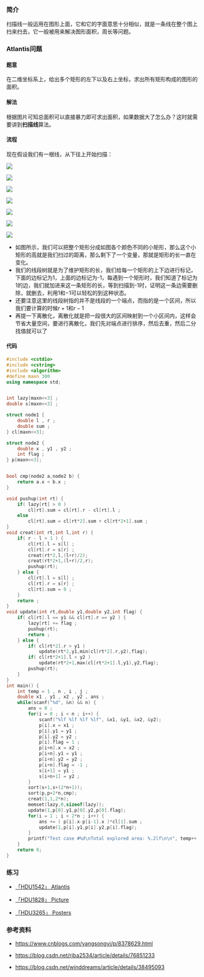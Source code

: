 ### 简介

扫描线一般运用在图形上面，它和它的字面意思十分相似，就是一条线在整个图上扫来扫去，它一般被用来解决图形面积，周长等问题。

### Atlantis问题

#### 题意

在二维坐标系上，给出多个矩形的左下以及右上坐标，求出所有矩形构成的图形的面积。

#### 解法

根据图片可知总面积可以直接暴力即可求出面积，如果数据大了怎么办？这时就需要讲到**扫描线**算法。

#### 流程

现在假设我们有一根线，从下往上开始扫描：

![](./images/scanning-1.bmp)

![](./images/scanning-2.bmp)

![](./images/scanning-3.bmp)

![](./images/scanning-4.bmp)

![](./images/scanning-5.bmp)

![](./images/scanning-6.bmp)

![](./images/scanning-7.bmp)



- 如图所示，我们可以把整个矩形分成如图各个颜色不同的小矩形，那么这个小矩形的高就是我们扫过的距离，那么剩下了一个变量，那就是矩形的长一直在变化。
- 我们的线段树就是为了维护矩形的长，我们给每一个矩形的上下边进行标记，下面的边标记为1，上面的边标记为-1，每遇到一个矩形时，我们知道了标记为$1$的边，我们就加进来这一条矩形的长，等到扫描到-1时，证明这一条边需要删除，就删去，利用$1$和$-1$可以轻松的到这种状态。
- 还要注意这里的线段树指的并不是线段的一个端点，而指的是一个区间，所以我们要计算的时候$r+1$和$r-1$
- 再提一下离散化，离散化就是把一段很大的区间映射到一个小区间内，这样会节省大量空间，要进行离散化，我们先对端点进行排序，然后去重，然后二分找值就可以了

#### 代码

```cpp
#include <cstdio>
#include <cstring>
#include <algorithm>
#define maxn 300
using namespace std;


int lazy[maxn<<3] ;
double s[maxn<<3] ;

struct node1 {
	double l , r ;
	double sum ;
} cl[maxn<<3];

struct node2 {
	double x , y1 , y2 ;
	int flag ;
} p[maxn<<3];


bool cmp(node2 a,node2 b) {
	return a.x < b.x ;
}

void pushup(int rt) {
	if( lazy[rt] > 0 ) 
		cl[rt].sum = cl[rt].r - cl[rt].l ;
	else 
		cl[rt].sum = cl[rt*2].sum + cl[rt*2+1].sum ;
}
void creat(int rt,int l,int r) {
	if( r - l > 1 ) {
		cl[rt].l = s[l] ;
		cl[rt].r = s[r] ;
		creat(rt*2,l,(l+r)/2);
		creat(rt*2+1,(l+r)/2,r);
		pushup(rt);
	} else {
		cl[rt].l = s[l] ;
		cl[rt].r = s[r] ;
		cl[rt].sum = 0 ;
	}
	return ;
}
void update(int rt,double y1,double y2,int flag) {
	if( cl[rt].l == y1 && cl[rt].r == y2 ) {
		lazy[rt] += flag ;
		pushup(rt);
		return ;
	} else {
		if( cl[rt*2].r > y1 )
			update(rt*2,y1,min(cl[rt*2].r,y2),flag);
		if( cl[rt*2+1].l < y2 )
			update(rt*2+1,max(cl[rt*2+1].l,y1),y2,flag);
		pushup(rt);
	}
}
int main() {
	int temp = 1 , n , i , j ;
	double x1 , y1 , x2 , y2 , ans ;
	while(scanf("%d", &n) && n) {
		ans = 0 ;
		for(i = 0 ; i < n ; i++) {
			scanf("%lf %lf %lf %lf", &x1, &y1, &x2, &y2);
			p[i].x = x1 ;
			p[i].y1 = y1 ;
			p[i].y2 = y2 ;
			p[i].flag = 1 ;
			p[i+n].x = x2 ;
			p[i+n].y1 = y1 ;
			p[i+n].y2 = y2 ;
			p[i+n].flag = -1 ;
			s[i+1] = y1 ;
			s[i+n+1] = y2 ;
		}
		sort(s+1,s+(2*n+1));
		sort(p,p+2*n,cmp);
		creat(1,1,2*n);
		memset(lazy,0,sizeof(lazy));
		update(1,p[0].y1,p[0].y2,p[0].flag);
		for(i = 1 ; i < 2*n ; i++) {
			ans += ( p[i].x-p[i-1].x )*cl[1].sum ;
			update(1,p[i].y1,p[i].y2,p[i].flag);
		}
		printf("Test case #%d\nTotal explored area: %.2lf\n\n", temp++, ans);
	}
	return 0;
}
```

### 练习

- [「HDU1542」 Atlantis](http://acm.hdu.edu.cn/showproblem.php?pid=1542)

- [「HDU1828」 Picture](http://acm.hdu.edu.cn/showproblem.php?pid=1828)

- [「HDU3265」 Posters](http://acm.hdu.edu.cn/showproblem.php?pid=3265)

### 参考资料

- <https://www.cnblogs.com/yangsongyi/p/8378629.html>  

- <https://blog.csdn.net/riba2534/article/details/76851233>

- <https://blog.csdn.net/winddreams/article/details/38495093>
